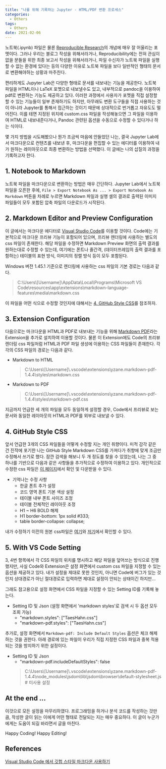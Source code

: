 ```yaml
---
title: "나를 위해 기록하는 Jupyter - HTML/PDF 변환 프로세스"
categories:
  - Others
tags:
  - Others
date: 2021-02-06
---
```


노트북(.ipynb) 파일은 물론 [Reproducible Research][1]의 개념에 매우 잘 어울리는 포멧이다. 그러나 우리는 블로그 작성을 위해서라거나, Reproducibility에는 전혀 관심이 없을 분들을 위한 최종 보고서 작성을 위해서라거나, 파일 수신자가 노트북 파일을 실행할 수 없는 환경에 있다는 등의 다양한 이유로 노트북 파일을 보다 일반적인 형태의 문서로 변환해야하는 상황과 마주친다.

편리하게도 Jupyter Lab은 다양한 형태로 문서를 내보내는 기능을 제공한다. 노트북 파일을 HTML이나 LaTeX 포멧으로 내보낼수도 있고, 내부적으로 pandoc을 이용하여 pdf로 변환하는 기능도 제공하고 있다. 이러한 과정에서 사용자가 포멧을 직접 설정할 할 수 있는 기능들이 일부 존재하기도 하지만, 아무래도 변환 도구들을 직접 사용하는 것이 아니라 Jupyter를 통해서 접근하는 것이기 때문에 상대적으로 번거롭고 자유도도 떨어진다. 이를 테면 지정된 위치에 custom.css 파일을 작성해놓으면 그 파일을 이용하여 HTML로 내보내준다거나, Pandoc 관련된 옵션을 수동으로 수정할 수 있다거나 하는 식이다.

몇 가지 방법을 시도해봤으나 뭔가 조금씩 마음에 안들었던 나는, 결국 Jupyter Lab에서 마크다운으로 컨텐츠를 내보낸 후, 마크다운을 편집할 수 있는 에디터를 이용하여 내가 원하는 레이아웃으로 최종 변환하는 방법을 선택했다. 이 글에는 나의 삽질의 과정을 기록하고자 한다.

## 1. Notebook to Markdown

노트북 파일을 마크다운으로 변환하는 방법은 매우 간단하다. Jupyter Lab에서 노트북 파일을 오픈한 후에, `File > Export Notebook As ... > Export Notebook As Markdown` 버튼을 차례로 누르면 Markdown 파일과 실행 셀의 결과로 출력된 이미지 파일들이 모두 포함된 압축 파일의 다운로드가 시작된다.

## 2. Markdown Editor and Preview Configuration

이 글에서는 마크다운 에디터로 [Visual Studio Code][2]를 이용할 것이다. Code에는 기본적으로 마크다운 프리뷰 기능이 포함되어 있으며, 프리뷰 렌더링에 사용하는 별도의 css 파일이 존재한다. 해당 파일을 수정하면 Markdown Preview 화면의 출력 결과를 원하는대로 수정할 수 있는데, 여기에는 폰트나 줄간격, (데이터프레임의 출력 결과를 포함하는) 테이블의 표현 방식, 이미지의 정렬 방식 등이 모두 포함된다.

Windows 버전 1.45.1 기준으로 렌더링에 사용하는 css 파일의 기본 경로는 다음과 같다.
> C:\Users\\[Username]\AppData\Local\Programs\Microsoft VS Code\resources\app\extensions\markdown-language-features\media\markdown.css

이 파일을 어떤 식으로 수정할 것인지에 대해서는 [4. GitHub Style CSS][3]를 참조하자. 

## 3. Extension Configuration

다음으로는 마크다운을 HTML과 PDF로 내보내는 기능을 위해 [Markdown PDF](https://github.com/yzane/vscode-markdown-pdf)라는 Extension을 추가로 설치하여 이용할 것이다. 물론 이 Extension에도 Code의 프리뷰 렌더링 css 파일처럼 HTML과 PDF 파일 생성에 이용하는 CSS 파일들이 존재한다. 각각의 CSS 파일의 경로는 다음과 같다.

- Markdown to HTML
    > C:\Users\\[Username]\\.vscode\extensions\yzane.markdown-pdf-1.4.4\styles\markdown.css

- Markdown to PDF
    > C:\Users\\[Username]\\.vscode\extensions\yzane.markdown-pdf-1.4.4\styles\markdown-pdf.css

지금까지 언급한 세 개의 파일을 모두 동일하게 설정할 경우, Code에서 프리뷰로 보는 문서와 동일한 레이아웃의 HTML과 PDF를 외부로 내보낼 수 있다.

## 4. GitHub Style CSS
앞서 언급한 3개의 CSS 파일들을 어떻게 수정할 지는 개인 취향이다. 미적 감각 같은 건 진작에 포기한 나는 GitHub Style Markdown CSS를 가져다가 취향에 맞게 조금만 수정해서 쓰기로 했다. 잠깐 검색을 해보니 두 개 정도를 찾을 수 있었는데, 나는 그 중 하나를 기반으로 다음과 같은 사항들을 추가적으로 수정하여 이용하고 있다. 개인적으로 수정한 css 파일은 [이 페이지][4]에서 확인 및 다운받을 수 있다.

- 기억나는 수정 사항
    - 한글 폰트 추가 설정
    - 코드 영역 폰트 기본 색상 설정
    - 테이블 내부 폰트 사이즈 조정
    - 테이블 전체적인 레이아웃 조정
    - H1 ~ H6 BOLD 해제
    - H1 border-bottom: 1px solid #333;
    - table border-collapse: collapse;

내가 수정하기 이전의 원본 css파일은 [여기][5]와 [저기][6]에서 확인할 수 있다.

## 5. With VS Code Setting

3, 4번 항목에서 각 CSS 파일의 위치를 명시하고 해당 파일을 덮어쓰는 방식으로 진행했지만, 사실 Code와 Extension은 설정 화면에서 custom css 파일을 지정할 수 있는 옵션을 제공하고 있다. 내가 설정을 제대로 못한 것인지, 아니면 Code에 버그가 있는 것인지 상대경로가 아닌 절대경로로 입력하면 제대로 설정이 안되는 상태이긴 하지만...

그래도 참고용으로 설정 화면에서 CSS 파일을 지정할 수 있는 Setting ID를 기록해 놓는다.

- Setting ID 및 Json (설정 화면에서 'markdown styles'로 검색 시 두 옵션 모두 조회 가능)
    - "markdown.styles": ["TaesHahn.css"]
    - "markdown-pdf.styles": ["TaesHahn.css"]

추가로, 설정 화면에서 `Markdown-pdf: Include Default Styles` 옵션은 체크 해제하는 것을 권한다. 아래 경로에 있는 파일이 우리가 직접 지정한 CSS 파일과 중복 적용되는 것을 방지하기 위한 설정이다.

* Setting ID 및 Json
    * "markdown-pdf.includeDefaultStyles": false
    > C:\Users\\[Username]\\.vscode\extensions\yzane.markdown-pdf-1.4.4\node_modules\jsdom\lib\jsdom\browser\default-stylesheet.js # 미사용 설정

## At the end ...
이것으로 모든 설정을 마무리하였다. 프로그래밍을 하거나 분석 코드를 작성하는 것만큼, 작성한 글이 읽는 이에게 어떤 형태로 전달되는 지는 매우 중요하다. 이 글이 누군가에게는 도움이 되길 바라면서 글을 마친다.

Happy Coding! Happy Editing!

## References
[Visual Studio Code 에서 깃헙 스타일 마크다운 사용하기][7]

[1]: https://en.wikipedia.org/wiki/Reproducibility
[2]: https://code.visualstudio.com/
[3]: #4-github-style-css
[4]: https://github.com/tshahn/
[5]: https://github.com/nicolashery/markdownpad-github
[6]: https://gist.github.com/andyferra/2554919
[7]: https://blog.aliencube.org/ko/2016/07/06/markdown-in-visual-studio-code/